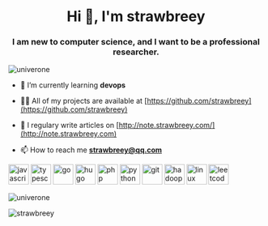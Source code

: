 <h1 align="center">Hi 👋, I'm strawbreey</h1>
<h3 align="center">I am new to computer science, and I want to be a professional researcher.</h3>

<p align="left"> <img src="https://komarev.com/ghpvc/?username=univerone" alt="univerone" /> </p>

- 🌱 I’m currently learning **devops**

- 👨‍💻 All of my projects are available at [https://github.com/strawbreey](https://github.com/strawbreey)

- 📝 I regulary write articles on [http://note.strawbreey.com/](http://note.strawbreey.com)

- 📫 How to reach me **strawbreey@qq.com**

<p align="left">
  <img src="https://devicons.github.io/devicon/devicon.git/icons/javascript/javascript-original.svg" alt="javascript" width="40" height="40"/> 
  <img src="https://devicons.github.io/devicon/devicon.git/icons/typescript/typescript-original.svg" alt="typescript" width="40" height="40"/>
  <img src="https://devicons.github.io/devicon/devicon.git/icons/go/go-original.svg" alt="go" width="40" height="40"/> 
  <img src="https://api.iconify.design/logos-hugo.svg" alt="hugo" width="40" height="40"/>
  <img src="https://www.php.net/images/logos/php-logo.svg" alt="php" width="40" height="40"/>
  <img src="https://devicons.github.io/devicon/devicon.git/icons/python/python-original.svg" alt="python" width="40" height="40"/>
  <img src="https://www.vectorlogo.zone/logos/git-scm/git-scm-icon.svg" alt="git" width="40" height="40"/>
  <img src="https://www.vectorlogo.zone/logos/apache_hadoop/apache_hadoop-icon.svg" alt="hadoop" width="40" height="40"/> 
  <img src="https://devicons.github.io/devicon/devicon.git/icons/linux/linux-original.svg" alt="linux" width="40" height="40"/> 
  <img src="https://assets.leetcode.com/static_assets/public/icons/apple-touch-icon-180x180.png" alt="leetcode" width="40" height="40"/>
  <!--   <img src="https://devicons.github.io/devicon/devicon.git/icons/java/java-original-wordmark.svg" alt="java" width="40" height="40"/>  -->

  <!--   <img src="https://www.vectorlogo.zone/logos/jekyllrb/jekyllrb-icon.svg" alt="jekyll" width="40" height="40"/>  -->

  <!--   <img src="https://www.vectorlogo.zone/logos/opencv/opencv-icon.svg" alt="opencv" width="40" height="40"/>  -->

  <!--   <img src="https://www.vectorlogo.zone/logos/tensorflow/tensorflow-icon.svg" alt="tensorflow" width="40" height="40"/> -->


  
  

</p>

<p>
  <img align="center" src="https://github-readme-stats.vercel.app/api/top-langs/?username=strawbreey&layout=compact&hide=html" alt="univerone" />
</p>

<p>
  <img align="center" src="https://github-readme-stats.vercel.app/api?username=strawbreey&show_icons=true" alt="strawbreey" />
</p>
